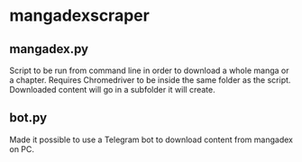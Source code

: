 # mangadexscraper

## mangadex.py
Script to be run from command line in order to download a whole manga or a chapter. Requires Chromedriver to be inside the same folder as the script. Downloaded content will go in a subfolder it will create.

## bot.py
Made it possible to use a Telegram bot to download content from mangadex on PC.
